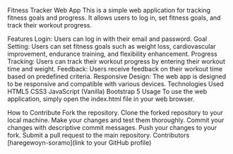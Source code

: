 Fitness Tracker Web App
This is a simple web application for tracking fitness goals and progress. It allows users to log in, set fitness goals, and track their workout progress.

Features
Login: Users can log in with their email and password.
Goal Setting: Users can set fitness goals such as weight loss, cardiovascular improvement, endurance training, and flexibility enhancement.
Progress Tracking: Users can track their workout progress by entering their workout time and weight.
Feedback: Users receive feedback on their workout time based on predefined criteria.
Responsive Design: The web app is designed to be responsive and compatible with various devices.
Technologies Used
HTML5
CSS3
JavaScript (Vanilla)
Bootstrap 5
Usage
To use the web application, simply open the index.html file in your web browser.

How to Contribute
Fork the repository.
Clone the forked repository to your local machine.
Make your changes and test them thoroughly.
Commit your changes with descriptive commit messages.
Push your changes to your fork.
Submit a pull request to the main repository.
Contributors
[haregewoyn-soramo](link to your GitHub profile)
